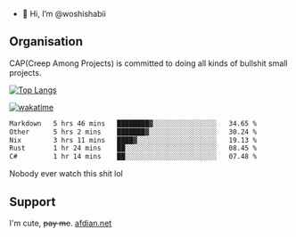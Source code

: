 - 👋 Hi, I’m @woshishabii

## Organisation

CAP(Creep Among Projects) is committed to doing all kinds of bullshit small projects.

[![Top Langs](https://github-readme-stats.vercel.app/api/top-langs/?username=woshishabii&layout=compact)](https://github.com/anuraghazra/github-readme-stats)

[![wakatime](https://wakatime.com/badge/user/34d02784-acc1-4a16-82d7-33fdb53c4ed6.svg)](https://wakatime.com/@34d02784-acc1-4a16-82d7-33fdb53c4ed6)


<!--START_SECTION:waka-->

```txt
Markdown   5 hrs 46 mins   ████████▓░░░░░░░░░░░░░░░░   34.65 %
Other      5 hrs 2 mins    ███████▓░░░░░░░░░░░░░░░░░   30.24 %
Nix        3 hrs 11 mins   ████▓░░░░░░░░░░░░░░░░░░░░   19.13 %
Rust       1 hr 24 mins    ██░░░░░░░░░░░░░░░░░░░░░░░   08.45 %
C#         1 hr 14 mins    ██░░░░░░░░░░░░░░░░░░░░░░░   07.48 %
```

<!--END_SECTION:waka-->

Nobody ever watch this shit lol

## Support
I'm cute, ~~pay me~~.
[afdian.net](https://afdian.com/a/woshishabi)

<!---
woshishabii/woshishabii is a ✨ special ✨ repository because its `README.md` (this file) appears on your GitHub profile.
You can click the Preview link to take a look at your changes.
--->
